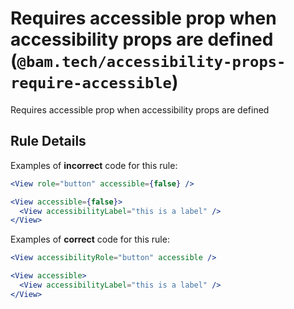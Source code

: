 # Requires accessible prop when accessibility props are defined (`@bam.tech/accessibility-props-require-accessible`)

<!-- end auto-generated rule header -->

Requires accessible prop when accessibility props are defined

## Rule Details

Examples of **incorrect** code for this rule:

```jsx
<View role="button" accessible={false} />
```

```jsx
<View accessible={false}>
  <View accessibilityLabel="this is a label" />
</View>
```

Examples of **correct** code for this rule:

```jsx
<View accessibilityRole="button" accessible />
```

```jsx
<View accessible>
  <View accessibilityLabel="this is a label" />
</View>
```
